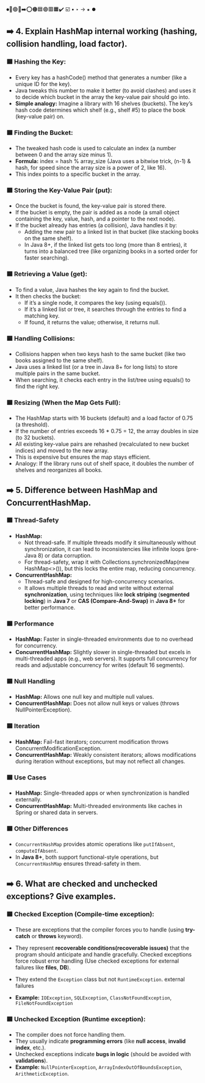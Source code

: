 ⏺🔵🟢🔴➡️⭕🟠🟦🟣🟥🟧✔️ ☑️ • ‣ → ⁕ ⏺️

## ➡️ 4. Explain HashMap internal working (hashing, collision handling, load factor).

### 🟦 Hashing the Key:

- Every key has a hashCode() method that generates a number (like a unique ID for the key).
- Java tweaks this number to make it better (to avoid clashes) and uses it to decide which bucket in the array the key-value pair should go into.
- **Simple analogy:** Imagine a library with 16 shelves (buckets). The key’s hash code determines which shelf (e.g., shelf #5) to place the book (key-value pair) on.

### 🟦 Finding the Bucket:

- The tweaked hash code is used to calculate an index (a number between 0 and the array size minus 1).
- **Formula:** index = hash % array_size (Java uses a bitwise trick, (n-1) & hash, for speed since the array size is a power of 2, like 16).
- This index points to a specific bucket in the array.

### 🟦 Storing the Key-Value Pair (put):

- Once the bucket is found, the key-value pair is stored there.
- If the bucket is empty, the pair is added as a node (a small object containing the key, value, hash, and a pointer to the next node).
- If the bucket already has entries (a collision), Java handles it by:
  - Adding the new pair to a linked list in that bucket (like stacking books on the same shelf).
  - In Java 8+, if the linked list gets too long (more than 8 entries), it turns into a balanced tree (like organizing books in a sorted order for faster searching).

### 🟦 Retrieving a Value (get):

- To find a value, Java hashes the key again to find the bucket.
- It then checks the bucket:
  - If it’s a single node, it compares the key (using equals()).
  - If it’s a linked list or tree, it searches through the entries to find a matching key.
  - If found, it returns the value; otherwise, it returns null.

### 🟦 Handling Collisions:

- Collisions happen when two keys hash to the same bucket (like two books assigned to the same shelf).
- Java uses a linked list (or a tree in Java 8+ for long lists) to store multiple pairs in the same bucket.
- When searching, it checks each entry in the list/tree using equals() to find the right key.

### 🟦 Resizing (When the Map Gets Full):

- The HashMap starts with 16 buckets (default) and a load factor of 0.75 (a threshold).
- If the number of entries exceeds 16 \* 0.75 = 12, the array doubles in size (to 32 buckets).
- All existing key-value pairs are rehashed (recalculated to new bucket indices) and moved to the new array.
- This is expensive but ensures the map stays efficient.
- Analogy: If the library runs out of shelf space, it doubles the number of shelves and reorganizes all books.

## ➡️ 5. Difference between HashMap and ConcurrentHashMap.

### 🟦 Thread-Safety

- **HashMap:**
  - Not thread-safe. If multiple threads modify it simultaneously without synchronization, it can lead to inconsistencies like infinite loops (pre-Java 8) or data corruption.
  - For thread-safety, wrap it with Collections.synchronizedMap(new HashMap<>()), but this locks the entire map, reducing concurrency.
- **ConcurrentHashMap:**
  - Thread-safe and designed for high-concurrency scenarios.
  - It allows multiple threads to read and write without external **synchronization**, using techniques like **lock striping** (**segmented locking**) in **Java 7** or **CAS (Compare-And-Swap)** in **Java 8+** for better performance.

### 🟦 Performance

- **HashMap:** Faster in single-threaded environments due to no overhead for concurrency.
- **ConcurrentHashMap:** Slightly slower in single-threaded but excels in multi-threaded apps (e.g., web servers). It supports full concurrency for reads and adjustable concurrency for writes (default 16 segments).

### 🟦 Null Handling

- **HashMap:** Allows one null key and multiple null values.
- **ConcurrentHashMap:** Does not allow null keys or values (throws NullPointerException).

### 🟦 Iteration

- **HashMap:** Fail-fast iterators; concurrent modification throws ConcurrentModificationException.
- **ConcurrentHashMap:** Weakly consistent iterators; allows modifications during iteration without exceptions, but may not reflect all changes.

### 🟦 Use Cases

- **HashMap:** Single-threaded apps or when synchronization is handled externally.
- **ConcurrentHashMap:** Multi-threaded environments like caches in Spring or shared data in servers.

### 🟦 Other Differences

- `ConcurrentHashMap` provides atomic operations like `putIfAbsent`, `computeIfAbsent`.
- In **Java 8+**, both support functional-style operations, but `ConcurrentHashMap` ensures thread-safety in them.

## ➡️ 6. What are checked and unchecked exceptions? Give examples.

### 🟦 Checked Exception (Compile-time exception):

- These are exceptions that the compiler forces you to handle (using **try-catch** or **throws** keyword).
- They represent **recoverable conditions(recoverable issues)** that the program should anticipate and handle gracefully. Checked exceptions force robust error handling (Use checked exceptions for external failures like **files**, **DB**).
- They extend the `Exception` class but not `RuntimeException`. external failures

- **Example:** `IOException`, `SQLException`, `ClassNotFoundException`, `FileNotFoundException`

### 🟦 Unchecked Exception (Runtime exception):

- The compiler does not force handling them.
- They usually indicate **programming errors** (like **null access**, **invalid index**, etc.).
- Unchecked exceptions indicate **bugs in logic** (should be avoided with **validations**).
- **Example:** `NullPointerException`, `ArrayIndexOutOfBoundsException`, `ArithmeticException`.
